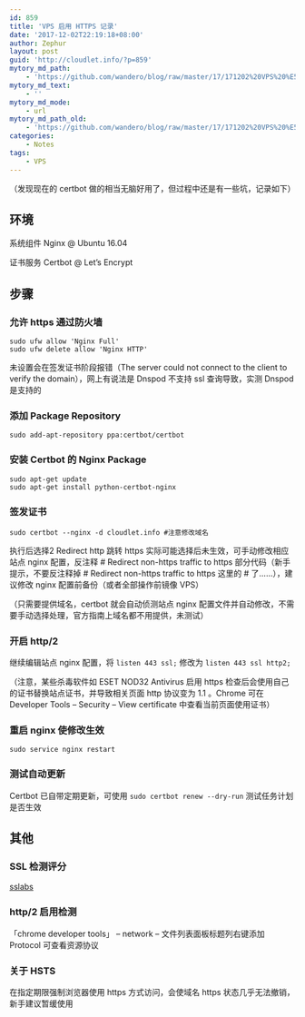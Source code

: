 ```yaml
---
id: 859
title: 'VPS 启用 HTTPS 记录'
date: '2017-12-02T22:19:18+08:00'
author: Zephur
layout: post
guid: 'http://cloudlet.info/?p=859'
mytory_md_path:
    - 'https://github.com/wandero/blog/raw/master/17/171202%20VPS%20%E5%90%AF%E7%94%A8%20HTTPS%20%E8%AE%B0%E5%BD%95.md'
mytory_md_text:
    - ''
mytory_md_mode:
    - url
mytory_md_path_old:
    - 'https://github.com/wandero/blog/raw/master/17/171202%20VPS%20%E5%90%AF%E7%94%A8%20HTTPS%20%E8%AE%B0%E5%BD%95.md'
categories:
    - Notes
tags:
    - VPS
---
```


（发现现在的 certbot 做的相当无脑好用了，但过程中还是有一些坑，记录如下）

<!-- more -->

## 环境

系统组件 Nginx @ Ubuntu 16.04

证书服务 Certbot @ Let’s Encrypt

## 步骤

### 允许 https 通过防火墙

```
sudo ufw allow 'Nginx Full'
sudo ufw delete allow 'Nginx HTTP'
```

未设置会在签发证书阶段报错（The server could not connect to the client to verify the domain），网上有说法是 Dnspod 不支持 ssl 查询导致，实测 Dnspod 是支持的

### 添加 Package Repository

```
sudo add-apt-repository ppa:certbot/certbot 
```

### 安装 Certbot 的 Nginx Package

```
sudo apt-get update
sudo apt-get install python-certbot-nginx
```

### 签发证书

```
sudo certbot --nginx -d cloudlet.info #注意修改域名
```

执行后选择2 Redirect http 跳转 https 实际可能选择后未生效，可手动修改相应站点 nginx 配置，反注释 # Redirect non-https traffic to https 部分代码（新手提示，不要反注释掉 # Redirect non-https traffic to https 这里的 # 了……），建议修改 nginx 配置前备份（或者全部操作前镜像 VPS）

（只需要提供域名，certbot 就会自动侦测站点 nginx 配置文件并自动修改，不需要手动选择处理，官方指南上域名都不用提供，未测试）

### 开启 http/2

继续编辑站点 nginx 配置，将 `listen 443 ssl;` 修改为 `listen 443 ssl http2;`

（注意，某些杀毒软件如 ESET NOD32 Antivirus 启用 https 检查后会使用自己的证书替换站点证书，并导致相关页面 http 协议变为 1.1 。Chrome 可在 Developer Tools – Security – View certificate 中查看当前页面使用证书）

### 重启 nginx 使修改生效

```
sudo service nginx restart 
```

### 测试自动更新

Certbot 已自带定期更新，可使用 `sudo certbot renew --dry-run` 测试任务计划是否生效

## 其他

### SSL 检测评分

[sslabs](https://www.ssllabs.com/)

### http/2 启用检测

「chrome developer tools」 – network – 文件列表面板标题列右键添加 Protocol 可查看资源协议

### 关于 HSTS

在指定期限强制浏览器使用 https 方式访问，会使域名 https 状态几乎无法撤销，新手建议暂缓使用